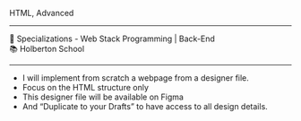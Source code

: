 HTML, Advanced
<hr>
<div>
  <span>&#128188;</span> Specializations - Web Stack Programming | Back-End<br>
  <span>&#128218;</span> Holberton School
</div>
<hr>
<ul>
  <li>I will implement from scratch a webpage from a designer file.</li>
  <li>Focus on the HTML structure only</li>
  <li>This designer file will be available on Figma</li>
  <li>And “Duplicate to your Drafts” to have access to all design details.
</li>
</ul>

